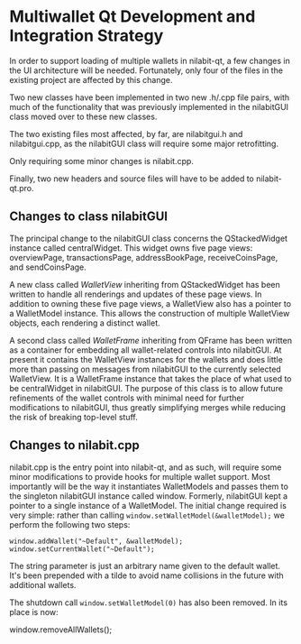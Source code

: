 Multiwallet Qt Development and Integration Strategy
===================================================

In order to support loading of multiple wallets in nilabit-qt, a few changes in the UI architecture will be needed.
Fortunately, only four of the files in the existing project are affected by this change.

Two new classes have been implemented in two new .h/.cpp file pairs, with much of the functionality that was previously
implemented in the nilabitGUI class moved over to these new classes.

The two existing files most affected, by far, are nilabitgui.h and nilabitgui.cpp, as the nilabitGUI class will require
some major retrofitting.

Only requiring some minor changes is nilabit.cpp.

Finally, two new headers and source files will have to be added to nilabit-qt.pro.

Changes to class nilabitGUI
---------------------------
The principal change to the nilabitGUI class concerns the QStackedWidget instance called centralWidget.
This widget owns five page views: overviewPage, transactionsPage, addressBookPage, receiveCoinsPage, and sendCoinsPage.

A new class called *WalletView* inheriting from QStackedWidget has been written to handle all renderings and updates of
these page views. In addition to owning these five page views, a WalletView also has a pointer to a WalletModel instance.
This allows the construction of multiple WalletView objects, each rendering a distinct wallet.

A second class called *WalletFrame* inheriting from QFrame has been written as a container for embedding all wallet-related
controls into nilabitGUI. At present it contains the WalletView instances for the wallets and does little more than passing on messages
from nilabitGUI to the currently selected WalletView. It is a WalletFrame instance
that takes the place of what used to be centralWidget in nilabitGUI. The purpose of this class is to allow future
refinements of the wallet controls with minimal need for further modifications to nilabitGUI, thus greatly simplifying
merges while reducing the risk of breaking top-level stuff.

Changes to nilabit.cpp
----------------------
nilabit.cpp is the entry point into nilabit-qt, and as such, will require some minor modifications to provide hooks for
multiple wallet support. Most importantly will be the way it instantiates WalletModels and passes them to the
singleton nilabitGUI instance called window. Formerly, nilabitGUI kept a pointer to a single instance of a WalletModel.
The initial change required is very simple: rather than calling `window.setWalletModel(&walletModel);` we perform the
following two steps:

	window.addWallet("~Default", &walletModel);
	window.setCurrentWallet("~Default");

The string parameter is just an arbitrary name given to the default wallet. It's been prepended with a tilde to avoid name collisions in the future with additional wallets.

The shutdown call `window.setWalletModel(0)` has also been removed. In its place is now:

window.removeAllWallets();
